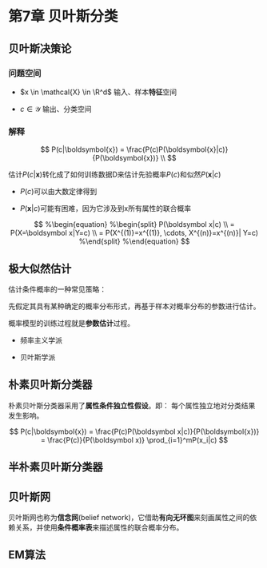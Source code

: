 # 第7章 贝叶斯分类

## 贝叶斯决策论

### 问题空间

- $x \in  \mathcal{X} \in \R^d$  输入、样本**特征**空间

- $c \in \mathcal{Y}$  输出、分类空间



### 解释

$$
P(c|\boldsymbol{x}) = \frac{P(c)P(\boldsymbol{x}|c)}{P(\boldsymbol{x})} \\
$$

估计$P(c|\boldsymbol{x})$转化成了如何训练数据D来估计先验概率$P(c)$和似然$P(\boldsymbol{x}|c)$

- $P(c)$可以由大数定律得到

- $P(\boldsymbol x|c)$可能有困难，因为它涉及到x所有属性的联合概率

$$
%\begin{equation}
%\begin{split}
P(\boldsymbol x|c) \\
= P(X=\boldsymbol x|Y=c) \\
= P(X^{(1)}=x^{(1)}, \cdots, X^{(n)}=x^{(n)}| Y=c)
%\end{split}
%\end{equation}
$$

## 极大似然估计

估计条件概率的一种常见策略：

先假定其具有某种确定的概率分布形式，再基于样本对概率分布的参数进行估计。

概率模型的训练过程就是**参数估计**过程。

- 频率主义学派

- 贝叶斯学派

## 朴素贝叶斯分类器

朴素贝叶斯分类器采用了**属性条件独立性假设**。即： 每个属性独立地对分类结果发生影响。

$$
P(c|\boldsymbol{x}) = \frac{P(c)P(\boldsymbol x|c)}{P(\boldsymbol{x})} = 
\frac{P(c)}{P(\boldsymbol x)} \prod_{i=1}^mP(x_i|c)
$$

## 半朴素贝叶斯分类器

## 贝叶斯网

贝叶斯网也称为**信念网**(belief network)，它借助**有向无环图**来刻画属性之间的依赖关系，并使用**条件概率表**来描述属性的联合概率分布。



## EM算法


